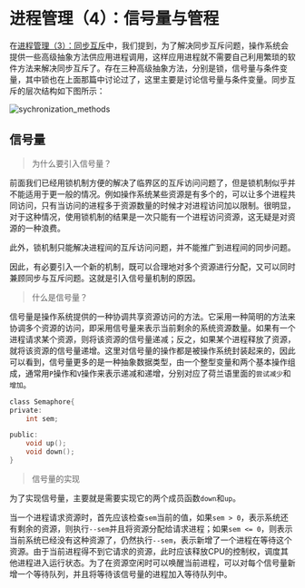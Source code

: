 进程管理（4）：信号量与管程
========================

在[进程管理（3）：同步互斥](chp17.md)中，我们提到，为了解决同步互斥问题，操作系统会提供一些高级抽象方法供应用进程调用，这样应用进程就不需要自己利用繁琐的软件方法来解决同步互斥了。存在三种高级抽象方法，分别是锁，信号量与条件变量，其中锁也在上面那篇中讨论过了，这里主要是讨论信号量与条件变量。同步互斥的层次结构如下图所示：

![sychronization_methods](images/synchronization_methods.png)

## 信号量

> 为什么要引入信号量？

前面我们已经用锁机制方便的解决了临界区的互斥访问问题了，但是锁机制似乎并不能适用于更一般的情况。例如操作系统某些资源是有多个的，可以让多个进程共同访问，只有当访问的进程多于资源数量的时候才对进程访问加以限制。很明显，对于这种情况，使用锁机制的结果是一次只能有一个进程访问资源，这无疑是对资源的一种浪费。

此外，锁机制只能解决进程间的互斥访问问题，并不能推广到进程间的同步问题。

因此，有必要引入一个新的机制，既可以合理地对多个资源进行分配，又可以同时兼顾同步与互斥问题。这就是引入信号量机制的原因。

> 什么是信号量？

信号量是操作系统提供的一种协调共享资源访问的方法。它采用一种简明的方法来协调多个资源的访问，即采用信号量来表示当前剩余的系统资源数量。如果有一个进程请求某个资源，则将该资源的信号量递减；反之，如果某个进程释放了资源，就将该资源的信号量递增。这里对信号量的操作都是被操作系统封装起来的，因此可以看到，信号量更多的是一种抽象数据类型，由一个整型变量和两个基本操作组成，通常用`P`操作和`V`操作来表示递减和递增，分别对应了荷兰语里面的`尝试减少`和`增加`。

```c
class Semaphore{
private:
	int sem;

public:
	void up();
	void down();
}
```

> 信号量的实现

为了实现信号量，主要就是需要实现它的两个成员函数`down`和`up`。

当一个进程请求资源时，首先应该检查`sem`当前的值，如果`sem > 0`，表示系统还有剩余的资源，则执行`--sem`并且将资源分配给请求进程；如果`sem <= 0`，则表示当前系统已经没有这种资源了，仍然执行`--sem`，表示新增了一个进程在等待这个资源。由于当前进程得不到它请求的资源，此时应该释放CPU的控制权，调度其他进程进入运行状态。为了在资源空闲时可以唤醒当前进程，可以对每个信号量新增一个等待队列，并且将等待该信号量的进程加入等待队列中。
